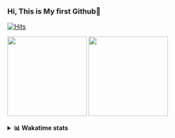 ### Hi, This is My first Github👋
[![Hits](https://hits.seeyoufarm.com/api/count/incr/badge.svg?url=https%3A%2F%2Fgithub.com%2FJonghyun-Park1027&count_bg=%2379C83D&title_bg=%23555555&icon=&icon_color=%23E7E7E7&title=hits&edge_flat=false)](https://hits.seeyoufarm.com)
<p>
  <img height="180em" src="https://github-readme-stats-eight-rho-29.vercel.app/api?username=Jonghyun-Park1027&show_icons=true&include_all_commits=true&bg_color=30,e96443,904e95&title_color=fff&text_color=fff">
  <img height="180em" src="https://github-readme-stats-eight-rho-29.vercel.app/api/top-langs/?username=Jonghyun-Park1027&layout=compact&bg_color=30,e96443,904e95&title_color=fff&text_color=fff">


</p>
<details>
<summary><b>📊 Wakatime stats</b><br></summary>
<div>
<hr/>


[![Solved.ac Profile](http://mazassumnida.wtf/api/v2/generate_badge?boj=ppjjhh1027)](https://solved.ac/ppjjhh1027/)

<!--START_SECTION:waka-->
![Code Time](http://img.shields.io/badge/Code%20Time-69%20hrs%2014%20mins-blue)

![Profile Views](http://img.shields.io/badge/Profile%20Views-531-blue)

**🐱 My GitHub Data** 

> 🏆 71 Contributions in the Year 2023
 > 
> 📦 27.4 kB Used in GitHub's Storage 
 > 
> 🚫 Not Opted to Hire
 > 
> 📜 6 Public Repositories 
 > 
> 🔑 4 Private Repositories  
 > 
**I'm an Early 🐤** 

```text
🌞 Morning    9 commits      ██░░░░░░░░░░░░░░░░░░░░░░░   8.26% 
🌆 Daytime    65 commits     ███████████████░░░░░░░░░░   59.63% 
🌃 Evening    29 commits     ██████░░░░░░░░░░░░░░░░░░░   26.61% 
🌙 Night      6 commits      █░░░░░░░░░░░░░░░░░░░░░░░░   5.5%

```
📅 **I'm Most Productive on Sunday** 

```text
Monday       8 commits      █░░░░░░░░░░░░░░░░░░░░░░░░   7.34% 
Tuesday      4 commits      █░░░░░░░░░░░░░░░░░░░░░░░░   3.67% 
Wednesday    4 commits      █░░░░░░░░░░░░░░░░░░░░░░░░   3.67% 
Thursday     1 commits      ░░░░░░░░░░░░░░░░░░░░░░░░░   0.92% 
Friday       19 commits     ████░░░░░░░░░░░░░░░░░░░░░   17.43% 
Saturday     30 commits     ███████░░░░░░░░░░░░░░░░░░   27.52% 
Sunday       43 commits     █████████░░░░░░░░░░░░░░░░   39.45%

```


📊 **This Week I Spent My Time On** 

```text
⌚︎ Time Zone: Asia/Seoul

💬 Programming Languages: 
Jupyter                  14 hrs 19 mins      ███████████████████░░░░░░   77.39% 
Markdown                 2 hrs 35 mins       ███░░░░░░░░░░░░░░░░░░░░░░   14.03% 
Python                   42 mins             █░░░░░░░░░░░░░░░░░░░░░░░░   3.84% 
CSV/TSV                  41 mins             █░░░░░░░░░░░░░░░░░░░░░░░░   3.76% 
GitIgnore file           8 mins              ░░░░░░░░░░░░░░░░░░░░░░░░░   0.76%

🔥 Editors: 
PyCharm                  18 hrs 30 mins      █████████████████████████   100.0%

🐱‍💻 Projects: 
Codingtest               8 hrs 23 mins       ███████████░░░░░░░░░░░░░░   45.37% 
Dacon                    8 hrs 13 mins       ███████████░░░░░░░░░░░░░░   44.44% 
English_study_Program    54 mins             █░░░░░░░░░░░░░░░░░░░░░░░░   4.88% 
naver_boostcourse        35 mins             ░░░░░░░░░░░░░░░░░░░░░░░░░   3.18% 
포디블록                     19 mins             ░░░░░░░░░░░░░░░░░░░░░░░░░   1.73%

💻 Operating System: 
Windows                  18 hrs 30 mins      █████████████████████████   100.0%

```

**I Mostly Code in Jupyter Notebook** 

```text
Jupyter Notebook         6 repos             ████████████████░░░░░░░░░   66.67% 
Python                   1 repo              ██░░░░░░░░░░░░░░░░░░░░░░░   11.11% 
HTML                     1 repo              ██░░░░░░░░░░░░░░░░░░░░░░░   11.11% 
R                        1 repo              ██░░░░░░░░░░░░░░░░░░░░░░░   11.11%

```



 Last Updated on 12/01/2023 18:46:56 UTC
<!--END_SECTION:waka-->
</details>



